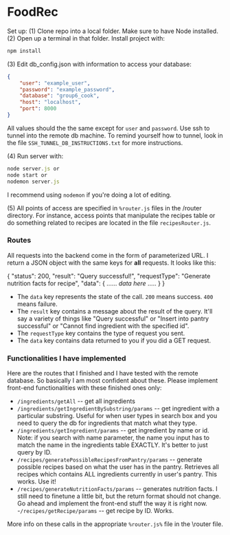 # FoodRec

Set up:
(1) Clone repo into a local folder. Make sure to have Node installed.
(2) Open up a terminal in that folder. Install project with:
```javascript
npm install
```
(3) Edit db_config.json with information to access your database:
```json
{
	"user": "example_user",
	"password": "example_password",
	"database": "group6_cook",
	"host": "localhost",
	"port": 8000
}
```
All values should the the same except for `user` and `password`. Use ssh to tunnel into the remote db machine. To remind yourself how to tunnel, look in the file `SSH_TUNNEL_DB_INSTRUCTIONS.txt` for more instructions.

(4) Run server with:
```javascript
node server.js or
node start or
nodemon server.js
```
I recommend using `nodemon` if you're doing a lot of editing.

(5) All points of access are specified in `%router.js` files in the /router directory. For instance, access points that manipulate the recipes table or do something related to recipes are located in the file `recipesRouter.js`.

### Routes
All requests into the backend come in the form of parameterized URL. I return a JSON object with the same keys for **all** requests. It looks like this:

{
  "status": 200,
  "result": "Query successful!",
  "requestType": "Generate nutrition facts for recipe",
  "data": {
		...... *data here* .....
  }
}

- The `data` key represents the state of the call. `200` means success. `400` means failure. 
- The `result` key contains a message about the result of the query. It'll say a variety of things like "Query successful" or "Insert into pantry successful" or "Cannot find ingredient with the specified id". 
- The `requestType` key contains the type of request you sent.
- The `data` key contains data returned to you if you did a GET request.

### Functionalities I have implemented
Here are the routes that I finished and I have tested with the remote database. So basically I am most confident about these. Please implement front-end functionalities with these finished ones only:

 - `/ingredients/getAll` -- get all ingredients
 - `/ingredients/getIngredientBySubstring/params` -- get ingredient with a particular substring. Useful for when user types in search box and you need to query the db for ingredients that match what they type.
 - `/ingredients/getIngredient/params` -- get ingredient by name or id. Note: if you search with name parameter, the name you input has to match the name in the ingredients table EXACTLY. It's better to just query by ID.
 - `/recipes/generatePossibleRecipesFromPantry/params` -- generate possible recipes based on what the user has in the pantry. Retrieves all recipes which contains ALL ingredients currently in user's pantry. This works. Use it!
 - `/recipes/generateNutritionFacts/params` -- generates nutrition facts. I still need to finetune a little bit, but the return format should not change. Go ahead and implement the front-end stuff the way it is right now.
 -`/recipes/getRecipe/params` -- get recipe by ID. Works.

More info on these calls in the appropriate `%router.js%` file in the \router file.